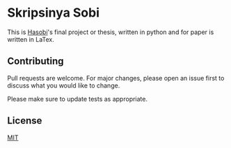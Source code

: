 # Skripsinya Sobi

This is [Hasobi](https://twitter.com/hasobi)'s final project or thesis, written in python and for paper is written in LaTex.

## Contributing
Pull requests are welcome. For major changes, please open an issue first to discuss what you would like to change.

Please make sure to update tests as appropriate.

## License
[MIT](https://choosealicense.com/licenses/mit/)
